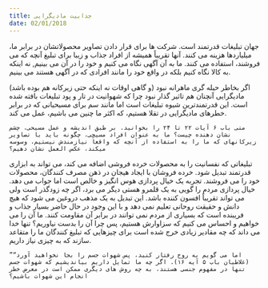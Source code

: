 ```yaml
---
title: جذابیت مادیگرایی
date: 02/01/2018
---
```


جهان تبلیغات قدرتمند است. شرکت ها برای قرار دادن تصاویر محصولاتشان در برابر ما، میلیاردها هزینه می کنند. آنها تقریباً همیشه از افراد جذاب و زیبا برای تبلیغ آنچه که می فروشند، استفاده می کنند. ما به آن آگهی نگاه می کنیم و خود را در آن می بینیم, نه اینکه به کالا نگاه کنیم بلکه در واقع خود را مانند افرادی که در آگهی هستند می بینیم.

اگر بخاطر حیله گری ماهرانه نبود (و گاهی اوقات نه اینکه حتی زیرکانه هم بوده باشد) مادیگرایی آنچنان هم تاثیر گذار نبود چرا که شهوانیت در تار و پود تبلیغات بافته شده است. این قدرتمندترین شیوه تبلیغات است اما مانند سم برای مسیحیانی که در برابر خطرهای مادیگرایی در تقلا هستیم، که اکثر ما چنین می باشیم، عمل می کند.

`متی باب ۶ آیات ۲۲ تا ۲۴ را بخوانید. بر طبق اندیشه و عمل مسیحی، چشم نشان دهنده چیست؟ ما به عنوان افراد مسیحی، چگونه باید با تصاویر زیرکانهای که ما را به استفاده از آنچه که واقعاً نیازمندش نیستیم، وسوسه میکند، عکس العمل نشان دهیم؟`

تبلیغاتی که نفسانیت را به محصولات خرده فروشی اضافه می کند، می تواند به ابزاری قدرتمند تبدیل شود. خرده فروشان با ایجاد هیجان در ذهن مصرف کنندگان، محصولات خود را می فروشند. تجربه یک خیال پردازی هوس انگیز و خالص است اما جواب می دهد. خیال پردازی مردم را گویی به یک قلمرو هستی دیگر می برد، اگر چه زودگذر است ولی می تواند تقریباً افسون کننده باشد. این تبدیل به یک مذهب دروغین می شود که هیچ دانش و حقیقت روحانی تعلیم نمی دهد و با این وجود در حال حاضر بسیار جذاب و فریبنده است که بسیاری از مردم نمی توانند در برابر آن مقاومت کنند. ما آن را می خواهیم و احساس می کنیم که سزاوارش هستیم، پس چرا آن را بدست نیاوریم؟ تنها خدا می داند که چه مقادیر زیادی خرج شده است برای چیزهایی که تبلیغ کنندگان ما را متقاعد سازند که به چیزی نیاز داریم.

`”اما می گویم به روح رفتار کنید، پس شهوات جسم را بجا نخواهید آورد“ (غلاطیان باب ۵ آیه ۱۶). اگر چه ما تمایل داریم بیاندیشیم که شهوات جسم تنها در مفهوم جنسی هستند، به چه روش های دیگری ممکن است در معرض خطر انجام این شهوات باشیم؟`